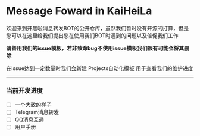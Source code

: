 # Message Foward in KaiHeiLa

欢迎来到开黑啦消息转发BOT的公开仓库，虽然我们暂时没有开源的打算，但是您可以在这里给我们提出您在使用我们BOT时遇到的问题以及催促我们工作


**请善用我们的issue模板，若非致命bug不使用issue模板我们很有可能会将其删除**

在issue达到一定数量时我们会新建 Projects自动化模板 用于查看我们的维护进度


---
### 当前开发进度
- [ ] 一个大致的样子
- [ ] Telegram消息转发
- [ ] QQ消息互通
- [ ] 用户手册
